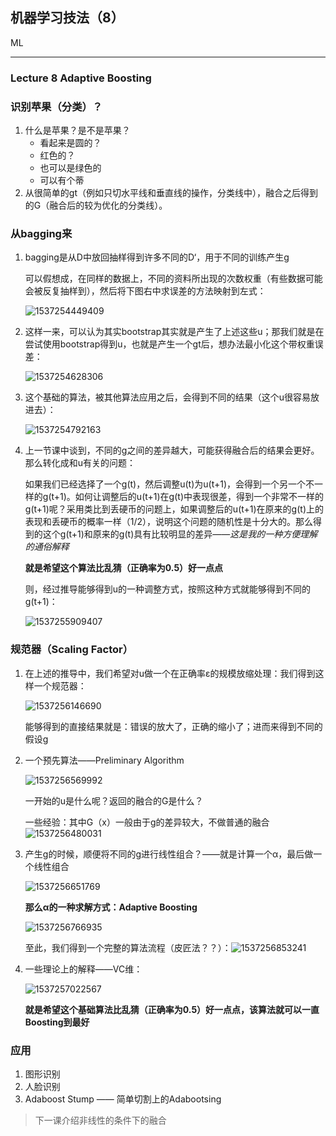 ## 机器学习技法（8）

ML

---

### Lecture 8 Adaptive Boosting

### 识别苹果（分类）？

1. 什么是苹果？是不是苹果？
   - 看起来是圆的？
   - 红色的？
   - 也可以是绿色的
   - 可以有个蒂
2. 从很简单的gt（例如只切水平线和垂直线的操作，分类线中），融合之后得到的G（融合后的较为优化的分类线）。

### 从bagging来

1. bagging是从D中放回抽样得到许多不同的D‘，用于不同的训练产生g

   可以假想成，在同样的数据上，不同的资料所出现的次数权重（有些数据可能会被反复抽样到），然后将下图右中求误差的方法映射到左式：

   ![1537254449409](assets/1537254449409.png)

2. 这样一来，可以认为其实bootstrap其实就是产生了上述这些u；那我们就是在尝试使用bootstrap得到u，也就是产生一个gt后，想办法最小化这个带权重误差：

   ![1537254628306](assets/1537254628306.png)

3. 这个基础的算法，被其他算法应用之后，会得到不同的结果（这个u很容易放进去）：

   ![1537254792163](assets/1537254792163.png)

4. 上一节课中谈到，不同的g之间的差异越大，可能获得融合后的结果会更好。那么转化成和u有关的问题：

   如果我们已经选择了一个g(t)，然后调整u(t)为u(t+1)，会得到一个另一个不一样的g(t+1)。如何让调整后的u(t+1)在g(t)中表现很差，得到一个非常不一样的g(t+1)呢？采用类比到丢硬币的问题上，如果调整后的u(t+1)在原来的g(t)上的表现和丢硬币的概率一样（1/2），说明这个问题的随机性是十分大的。那么得到的这个g(t+1)和原来的g(t)具有比较明显的差异——*这是我的一种方便理解的通俗解释*

   **就是希望这个算法比乱猜（正确率为0.5）好一点点**

   则，经过推导能够得到u的一种调整方式，按照这种方式就能够得到不同的g(t+1)：

   ![1537255909407](assets/1537255909407.png)



### 规范器（Scaling Factor）

1. 在上述的推导中，我们希望对u做一个在正确率ε的规模放缩处理：我们得到这样一个规范器：

   ![1537256146690](assets/1537256146690.png)

   能够得到的直接结果就是：错误的放大了，正确的缩小了；进而来得到不同的假设g

2. 一个预先算法——Preliminary Algorithm

   ![1537256569992](assets/1537256569992.png)

   一开始的u是什么呢？返回的融合的G是什么？

   一些经验：其中G（x）一般由于g的差异较大，不做普通的融合![1537256480031](assets/1537256480031.png)

3. 产生g的时候，顺便将不同的g进行线性组合？——就是计算一个α，最后做一个线性组合

   ![1537256651769](assets/1537256651769.png)

   **那么α的一种求解方式：Adaptive Boosting**

   ![1537256766935](assets/1537256766935.png)

   至此，我们得到一个完整的算法流程（皮匠法？？）：![1537256853241](assets/1537256853241.png)

4. 一些理论上的解释——VC维：

   ![1537257022567](assets/1537257022567.png)

   **就是希望这个基础算法比乱猜（正确率为0.5）好一点点，该算法就可以一直Boosting到最好**

### 应用

1. 图形识别
2. 人脸识别
3. Adaboost Stump —— 简单切割上的Adabootsing



> 下一课介绍非线性的条件下的融合







